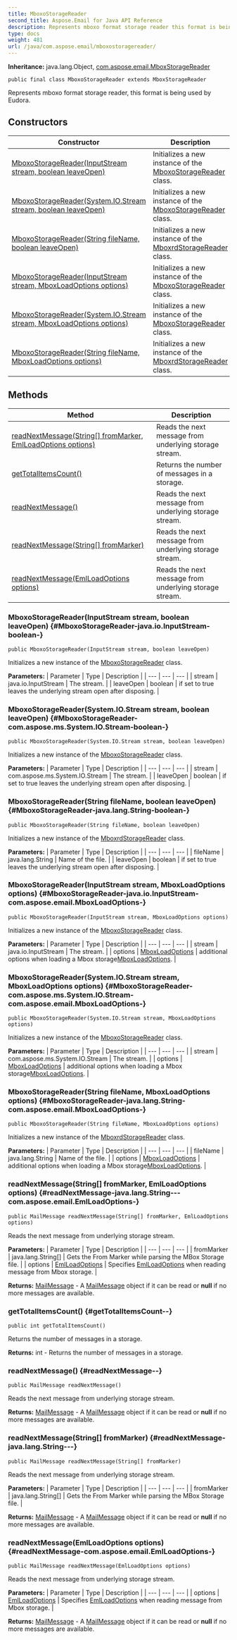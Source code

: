 ```yaml
---
title: MboxoStorageReader
second_title: Aspose.Email for Java API Reference
description: Represents mboxo format storage reader this format is being used by Eudora.
type: docs
weight: 481
url: /java/com.aspose.email/mboxostoragereader/
---
```

**Inheritance:**
java.lang.Object, [com.aspose.email.MboxStorageReader](../../com.aspose.email/mboxstoragereader)
```
public final class MboxoStorageReader extends MboxStorageReader
```

Represents mboxo format storage reader, this format is being used by Eudora.
## Constructors

| Constructor | Description |
| --- | --- |
| [MboxoStorageReader(InputStream stream, boolean leaveOpen)](#MboxoStorageReader-java.io.InputStream-boolean-) | Initializes a new instance of the [MboxoStorageReader](../../com.aspose.email/mboxostoragereader) class. |
| [MboxoStorageReader(System.IO.Stream stream, boolean leaveOpen)](#MboxoStorageReader-com.aspose.ms.System.IO.Stream-boolean-) | Initializes a new instance of the [MboxoStorageReader](../../com.aspose.email/mboxostoragereader) class. |
| [MboxoStorageReader(String fileName, boolean leaveOpen)](#MboxoStorageReader-java.lang.String-boolean-) | Initializes a new instance of the [MboxrdStorageReader](../../com.aspose.email/mboxrdstoragereader) class. |
| [MboxoStorageReader(InputStream stream, MboxLoadOptions options)](#MboxoStorageReader-java.io.InputStream-com.aspose.email.MboxLoadOptions-) | Initializes a new instance of the [MboxoStorageReader](../../com.aspose.email/mboxostoragereader) class. |
| [MboxoStorageReader(System.IO.Stream stream, MboxLoadOptions options)](#MboxoStorageReader-com.aspose.ms.System.IO.Stream-com.aspose.email.MboxLoadOptions-) | Initializes a new instance of the [MboxoStorageReader](../../com.aspose.email/mboxostoragereader) class. |
| [MboxoStorageReader(String fileName, MboxLoadOptions options)](#MboxoStorageReader-java.lang.String-com.aspose.email.MboxLoadOptions-) | Initializes a new instance of the [MboxrdStorageReader](../../com.aspose.email/mboxrdstoragereader) class. |
## Methods

| Method | Description |
| --- | --- |
| [readNextMessage(String[] fromMarker, EmlLoadOptions options)](#readNextMessage-java.lang.String---com.aspose.email.EmlLoadOptions-) | Reads the next message from underlying storage stream. |
| [getTotalItemsCount()](#getTotalItemsCount--) | Returns the number of messages in a storage. |
| [readNextMessage()](#readNextMessage--) | Reads the next message from underlying storage stream. |
| [readNextMessage(String[] fromMarker)](#readNextMessage-java.lang.String---) | Reads the next message from underlying storage stream. |
| [readNextMessage(EmlLoadOptions options)](#readNextMessage-com.aspose.email.EmlLoadOptions-) | Reads the next message from underlying storage stream. |
### MboxoStorageReader(InputStream stream, boolean leaveOpen) {#MboxoStorageReader-java.io.InputStream-boolean-}
```
public MboxoStorageReader(InputStream stream, boolean leaveOpen)
```


Initializes a new instance of the [MboxoStorageReader](../../com.aspose.email/mboxostoragereader) class.

**Parameters:**
| Parameter | Type | Description |
| --- | --- | --- |
| stream | java.io.InputStream | The stream. |
| leaveOpen | boolean | if set to  true  leaves the underlying stream open after disposing. |

### MboxoStorageReader(System.IO.Stream stream, boolean leaveOpen) {#MboxoStorageReader-com.aspose.ms.System.IO.Stream-boolean-}
```
public MboxoStorageReader(System.IO.Stream stream, boolean leaveOpen)
```


Initializes a new instance of the [MboxoStorageReader](../../com.aspose.email/mboxostoragereader) class.

**Parameters:**
| Parameter | Type | Description |
| --- | --- | --- |
| stream | com.aspose.ms.System.IO.Stream | The stream. |
| leaveOpen | boolean | if set to  true  leaves the underlying stream open after disposing. |

### MboxoStorageReader(String fileName, boolean leaveOpen) {#MboxoStorageReader-java.lang.String-boolean-}
```
public MboxoStorageReader(String fileName, boolean leaveOpen)
```


Initializes a new instance of the [MboxrdStorageReader](../../com.aspose.email/mboxrdstoragereader) class.

**Parameters:**
| Parameter | Type | Description |
| --- | --- | --- |
| fileName | java.lang.String | Name of the file. |
| leaveOpen | boolean | if set to  true  leaves the underlying stream open after disposing. |

### MboxoStorageReader(InputStream stream, MboxLoadOptions options) {#MboxoStorageReader-java.io.InputStream-com.aspose.email.MboxLoadOptions-}
```
public MboxoStorageReader(InputStream stream, MboxLoadOptions options)
```


Initializes a new instance of the [MboxoStorageReader](../../com.aspose.email/mboxostoragereader) class.

**Parameters:**
| Parameter | Type | Description |
| --- | --- | --- |
| stream | java.io.InputStream | The stream. |
| options | [MboxLoadOptions](../../com.aspose.email/mboxloadoptions) | additional options when loading a Mbox storage[MboxLoadOptions](../../com.aspose.email/mboxloadoptions). |

### MboxoStorageReader(System.IO.Stream stream, MboxLoadOptions options) {#MboxoStorageReader-com.aspose.ms.System.IO.Stream-com.aspose.email.MboxLoadOptions-}
```
public MboxoStorageReader(System.IO.Stream stream, MboxLoadOptions options)
```


Initializes a new instance of the [MboxoStorageReader](../../com.aspose.email/mboxostoragereader) class.

**Parameters:**
| Parameter | Type | Description |
| --- | --- | --- |
| stream | com.aspose.ms.System.IO.Stream | The stream. |
| options | [MboxLoadOptions](../../com.aspose.email/mboxloadoptions) | additional options when loading a Mbox storage[MboxLoadOptions](../../com.aspose.email/mboxloadoptions). |

### MboxoStorageReader(String fileName, MboxLoadOptions options) {#MboxoStorageReader-java.lang.String-com.aspose.email.MboxLoadOptions-}
```
public MboxoStorageReader(String fileName, MboxLoadOptions options)
```


Initializes a new instance of the [MboxrdStorageReader](../../com.aspose.email/mboxrdstoragereader) class.

**Parameters:**
| Parameter | Type | Description |
| --- | --- | --- |
| fileName | java.lang.String | Name of the file. |
| options | [MboxLoadOptions](../../com.aspose.email/mboxloadoptions) | additional options when loading a Mbox storage[MboxLoadOptions](../../com.aspose.email/mboxloadoptions). |

### readNextMessage(String[] fromMarker, EmlLoadOptions options) {#readNextMessage-java.lang.String---com.aspose.email.EmlLoadOptions-}
```
public MailMessage readNextMessage(String[] fromMarker, EmlLoadOptions options)
```


Reads the next message from underlying storage stream.

**Parameters:**
| Parameter | Type | Description |
| --- | --- | --- |
| fromMarker | java.lang.String[] | Gets the From Marker while parsing the MBox Storage file. |
| options | [EmlLoadOptions](../../com.aspose.email/emlloadoptions) | Specifies [EmlLoadOptions](../../com.aspose.email/emlloadoptions) when reading message from Mbox storage. |

**Returns:**
[MailMessage](../../com.aspose.email/mailmessage) - A [MailMessage](../../com.aspose.email/mailmessage) object if it can be read or  **null**  if no more messages are available.
### getTotalItemsCount() {#getTotalItemsCount--}
```
public int getTotalItemsCount()
```


Returns the number of messages in a storage.

**Returns:**
int - Returns the number of messages in a storage.
### readNextMessage() {#readNextMessage--}
```
public MailMessage readNextMessage()
```


Reads the next message from underlying storage stream.

**Returns:**
[MailMessage](../../com.aspose.email/mailmessage) - A [MailMessage](../../com.aspose.email/mailmessage) object if it can be read or  **null**  if no more messages are available.
### readNextMessage(String[] fromMarker) {#readNextMessage-java.lang.String---}
```
public MailMessage readNextMessage(String[] fromMarker)
```


Reads the next message from underlying storage stream.

**Parameters:**
| Parameter | Type | Description |
| --- | --- | --- |
| fromMarker | java.lang.String[] | Gets the From Marker while parsing the MBox Storage file. |

**Returns:**
[MailMessage](../../com.aspose.email/mailmessage) - A [MailMessage](../../com.aspose.email/mailmessage) object if it can be read or  **null**  if no more messages are available.
### readNextMessage(EmlLoadOptions options) {#readNextMessage-com.aspose.email.EmlLoadOptions-}
```
public MailMessage readNextMessage(EmlLoadOptions options)
```


Reads the next message from underlying storage stream.

**Parameters:**
| Parameter | Type | Description |
| --- | --- | --- |
| options | [EmlLoadOptions](../../com.aspose.email/emlloadoptions) | Specifies [EmlLoadOptions](../../com.aspose.email/emlloadoptions) when reading message from Mbox storage. |

**Returns:**
[MailMessage](../../com.aspose.email/mailmessage) - A [MailMessage](../../com.aspose.email/mailmessage) object if it can be read or  **null**  if no more messages are available.
